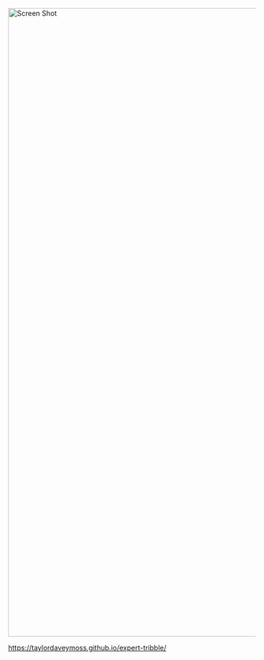 <img width="1280" alt="Screen Shot" src="https://user-images.githubusercontent.com/104880209/169334592-aa7140eb-f043-453f-a3ba-8466bab5fbba.png">

https://taylordaveymoss.github.io/expert-tribble/
